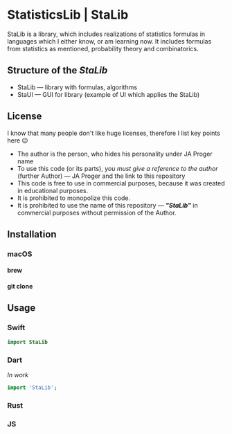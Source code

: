 # StatisticsLib | StaLib
StaLib is a library, which includes realizations of statistics formulas in languages which I either know, or am learning now.
It includes formulas from statistics as mentioned, probability theory and combinatorics.

## Structure of the _StaLib_
- StaLib — library with formulas, algorithms
- StaUI — GUI for library (example of UI which applies the StaLib)

## License

I know that many people don't like huge licenses, therefore I list key points here 😉

- The author is the person, who hides his personality under JA Proger name
- To use this code (or its parts), *you must give a reference to the author* (further Author) — JA Proger and the link to this repository
- This code is free to use in commercial purposes, because it was created in educational purposes.
- It is prohibited to monopolize this code.
- It is prohibited to use the name of this repository — _**"StaLib"**_ in commercial purposes without permission of the Author.

## Installation

### macOS

#### brew

#### git clone

## Usage

### Swift

```swift
import StaLib


```

### Dart
_In work_

```dart
import 'StaLib';
```

### Rust



### JS
```js

```

